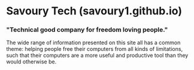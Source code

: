 # Savoury Tech (savoury1.github.io)

### "Technical good company for freedom loving people."

The wide range of information presented on this site all has a common theme: helping people free their computers from all kinds of limitations, such that their computers are a more useful and productive tool than they would otherwise be.
